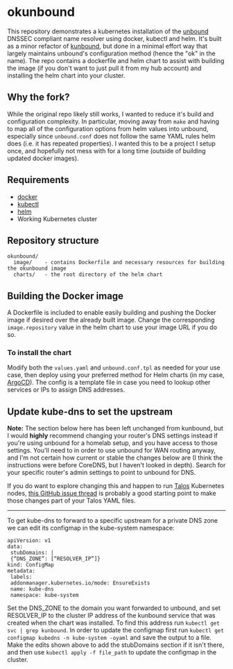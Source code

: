 # okunbound

This repository demonstrates a kubernetes installation of the [unbound](http://www.unbound.net) DNSSEC compliant name resolver using docker, kubectl and helm. It's built as a minor refactor of [kunbound](https://github.com/Markbnj/kunbound), but done in a minimal effort way that largely maintains unbound's configuration method (hence the "ok" in the name).  The repo contains a dockerfile and helm chart to assist with building the image (if you don't want to just pull it from my hub account) and installing the helm chart into your cluster.

## Why the fork?

While the original repo likely still works, I wanted to reduce it's build and configuration complexity.  In particular, moving away from `make` and having to map all of the configuration options from helm values into unbound, especially since `unbound.conf` does not follow the same YAML rules helm does (i.e. it has repeated properties).  I wanted this to be a project I setup once, and hopefully not mess with for a long time (outside of building updated docker images).

## Requirements

* [docker](https://www.docker.com/)
* [kubectl](https://kubernetes.io/docs/tasks/tools/install-kubectl/)
* [helm](https://helm.sh/)
* Working Kubernetes cluster

## Repository structure

```
okunbound/
  image/	- contains Dockerfile and necessary resources for building the okunbound image
  charts/	- the root directory of the helm chart
```

## Building the Docker image

A Dockerfile is included to enable easily building and pushing the Docker image if desired over the already built image.  Change the corresponding `image.repository` value in the helm chart to use your image URL if you do so.

### To install the chart

Modify both the `values.yaml` and `unbound.conf.tpl` as needed for your use case, then deploy using your preferred method for Helm charts (in my case, [ArgoCD](https://argo-cd.readthedocs.io/en/stable/)). The config is a template file in case you need to lookup other services or IPs to assign DNS addresses.

## Update kube-dns to set the upstream

**Note:** The section below here has been left  unchanged from kunbound, but I would **highly** recommend changing your router's DNS settings instead if you're using unbound for a homelab setup, and you have access to those settings.  You'll need to in order to use unbound for WAN routing anyway, and I'm not certain how current or stable the changes below are (I think the instructions were before CoreDNS, but I haven't looked in depth).  Search for your specific router's admin settings to point to unbound for DNS.  

If you do want to explore changing this and happen to run [Talos](https://talos.dev/) Kubernetes nodes, [this GitHub issue thread](https://github.com/siderolabs/talos/discussions/10012) is probably a good starting point to make those changes part of your Talos YAML files.

---

To get kube-dns to forward to a specific upstream for a private DNS zone we can edit its configmap in the kube-system namespace:

```
apiVersion: v1
data:
 stubDomains: |
 {“DNS_ZONE”: [“RESOLVER_IP”]}
kind: ConfigMap
metadata:
 labels:
 addonmanager.kubernetes.io/mode: EnsureExists
 name: kube-dns
 namespace: kube-system
```

Set the DNS_ZONE to the domain you want forwarded to unbound, and set RESOLVER_IP to the cluster IP address of the kunbound service that was created when the chart was installed. To find this address run `kubectl get svc | grep kunbound`. In order to update the configmap first run `kubectl get configmap kubedns -n kube-system -oyaml` and save the output to a file. Make the edits shown above to add the stubDomains section if it isn't there, and then use `kubectl apply -f file_path` to update the configmap in the cluster.
